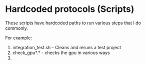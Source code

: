 # Hardcoded protocols (Scripts)

These scripts have hardcoded paths to run various steps that I do commonly.

For example:
1. integration_test.sh - Cleans and reruns a test project
2. check_gpu*.* - checks the gpu in various ways
3. 